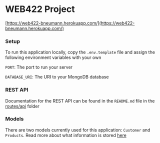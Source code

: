 # WEB422 Project

[https://web422-bneumann.herokuapp.com/](https://web422-bneumann.herokuapp.com/)

### Setup

To run this application locally, copy the `.env.template` file and assign the following environment variables with your own

`PORT`: The port to run your server

`DATABASE_URI`: The URI to your MongoDB database

### REST API

Documentation for the REST API can be found in the `README.md` file in the [routes/api](./routes/api) folder

### Models

There are two models currently used for this application: `Customer` and `Products`. Read more about what information is stored [here](./models/README.md)
